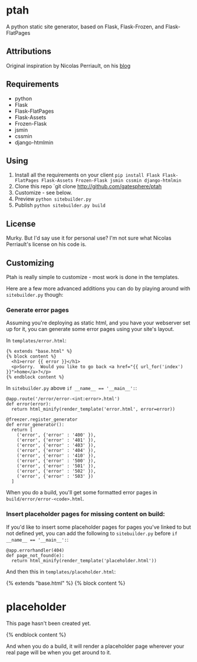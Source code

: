 ptah
====

A python static site generator, based on Flask, Flask-Frozen, and Flask-FlatPages

Attributions
------------
Original inspiration by Nicolas Perriault, on his [blog](https://nicolas.perriault.net/code/2012/dead-easy-yet-powerful-static-website-generator-with-flask/)

Requirements
------------
  - python
  - Flask
  - Flask-FlatPages
  - Flask-Assets
  - Frozen-Flask
  - jsmin
  - cssmin
  - django-htmlmin

Using
-----

  1. Install all the requirements on your client
    `pip install Flask Flask-FlatPages Flask-Assets Frozen-Flask jsmin cssmin django-htmlmin`
  2. Clone this repo
    `git clone http://github.com/gatesphere/ptah
  3. Customize - see below.
  4. Preview
    `python sitebuilder.py`
  5. Publish
    `python sitebuilder.py build`

License
-------
Murky.  But I'd say use it for personal use?  I'm not sure what Nicolas 
Perriault's license on his code is.

Customizing
-----------
Ptah is really simple to customize - most work is done in the templates.

Here are a few more advanced additions you can do by playing around with
`sitebuilder.py` though:

### Generate error pages
Assuming you're deploying as static html, and you have your webserver
set up for it, you can generate some error pages using your site's 
layout.

In `templates/error.html`:
    
    {% extends "base.html" %}
    {% block content %}
      <h1>error {{ error }}</h1>
      <p>Sorry.  Would you like to go back <a href="{{ url_for('index') }}">home</a>?</p>
    {% endblock content %}
    
In `sitebuilder.py` above `if __name__ == '__main__':`:

    @app.route('/error/error-<int:error>.html')
    def error(error):
      return html_minify(render_template('error.html', error=error))

    @freezer.register_generator
    def error_generator():
      return [
        ('error', {'error' : '400' }),
        ('error', {'error' : '401' }),
        ('error', {'error' : '403' }),
        ('error', {'error' : '404' }),
        ('error', {'error' : '410' }),
        ('error', {'error' : '500' }),
        ('error', {'error' : '501' }),
        ('error', {'error' : '502' }),
        ('error', {'error' : '503' })
      ]

When you do a build, you'll get some formatted error pages in 
`build/error/error-<code>.html`.

### Insert placeholder pages for missing content on build:
If you'd like to insert some placeholder pages for pages you've linked
to but not defined yet, you can add the following to `sitebuilder.py`
before `if __name__ == '__main__':`:

    @app.errorhandler(404)
    def page_not_found(e):
      return html_minify(render_template('placeholder.html'))
      
And then this in `templates/placeholder.html`:

  {% extends "base.html" %}
  {% block content %}
  <h1>placeholder</h1>
  <p>This page hasn't been created yet.</p>
  {% endblock content %}

And when you do a build, it will render a placeholder page wherever
your real page will be when you get around to it.
